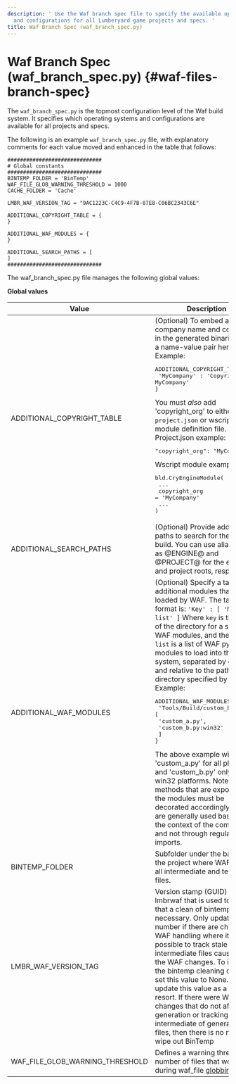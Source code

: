 ```yaml
---
description: ' Use the Waf branch spec file to specify the available operating systems
  and configurations for all Lumberyard game projects and specs. '
title: Waf Branch Spec (waf_branch_spec.py)
---
```

# Waf Branch Spec \(waf\_branch\_spec\.py\) {#waf-files-branch-spec}

The `waf_branch_spec.py` is the topmost configuration level of the Waf build system\. It specifies which operating systems and configurations are available for all projects and specs\.

The following is an example `waf_branch_spec.py` file, with explanatory comments for each value moved and enhanced in the table that follows:

```
##############################
# Global constants
##############################
BINTEMP_FOLDER = 'BinTemp'
WAF_FILE_GLOB_WARNING_THRESHOLD = 1000
CACHE_FOLDER = 'Cache'

LMBR_WAF_VERSION_TAG = "9AC1223C-C4C9-4F7B-87E8-C06BC2343C6E"

ADDITIONAL_COPYRIGHT_TABLE = {
}

ADDITIONAL_WAF_MODULES = {
}

ADDITIONAL_SEARCH_PATHS = [
]
##############################
```

The waf\_branch\_spec\.py file manages the following global values:


**Global values**

| Value | Description |
| --- | --- |
| ADDITIONAL\_COPYRIGHT\_TABLE |  \(Optional\) To embed a company name and copyright in the generated binaries, add a name\-value pair here\. Example: <pre>ADDITIONAL_COPYRIGHT_TABLE = {<br />    'MyCompany' : 'Copyright (c) MyCompany'<br />}</pre> You must *also* add 'copyright\_org' to either your `project.json` or wscript module definition file\. Project\.json example: <pre>"copyright_org": "MyCompany"</pre> Wscript module example: <pre>bld.CryEngineModule(<br />  ...<br />    copyright_org = 'MyCompany'<br />  ...<br />)</pre>  |
| ADDITIONAL\_SEARCH\_PATHS | \(Optional\) Provide additional paths to search for the WAF build\. You can use aliases such as @ENGINE@ and @PROJECT@ for the engine and project roots, respectively\. |
| ADDITIONAL\_WAF\_MODULES |  \(Optional\) Specify a table of additional modules that will be loaded by WAF\. The table format is: `'Key' : [ 'Module list' ]` Where `key` is the path of the directory for a set of WAF modules, and the `module list` is a list of WAF python modules to load into the build system, separated by commas and relative to the path directory specified by the key\. Example: <pre>ADDITIONAL_WAF_MODULES = {<br />    'Tools/Build/custom_build' : [<br />        'custom_a.py',<br />        'custom_b.py:win32'<br />    ]<br />}</pre> The above example will load 'custom\_a\.py' for all platforms, and 'custom\_b\.py' only for win32 platforms\. Note that the methods that are exposed in the modules must be decorated accordingly, as they are generally used based on the context of the command, and not through regular python imports\.  |
| BINTEMP\_FOLDER | Subfolder under the base of the project where WAF stores all intermediate and temporary files\. |
| LMBR\_WAF\_VERSION\_TAG | Version stamp \(GUID\) of lmbrwaf that is used to signal that a clean of bintemp is necessary\. Only update this number if there are changes in WAF handling where it is not possible to track stale intermediate files caused by the WAF changes\. To ignore the bintemp cleaning check, set this value to None\. Only update this value as a last resort\. If there were WAF changes that do not affect the generation or tracking of intermediate of generated files, then there is no need to wipe out BinTemp |
| WAF\_FILE\_GLOB\_WARNING\_THRESHOLD | Defines a warning threshold in number of files that were hit during waf\_file [globbing](/docs/userguide/waf/files-filelist#waf-files-filelist-file-globbing)\. |